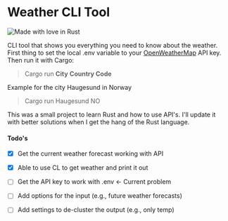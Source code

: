 # Weather CLI Tool
![Made with love in Rust](https://madewithlove.now.sh/af?heart=true&colorB=%23ff8800&template=for-the-badge&text=Rust)

CLI tool that shows you everything you need to know about the weather.
First thing to set the local .env variable to your [OpenWeatherMap](https://openweathermap.org/api) API key.
Then run it with Cargo:
 
>Cargo run **City** **Country Code** 

Example for the city Haugesund in Norway
> Cargo run Haugesund NO 

This was a small project to learn Rust and how to use API's. I'll update it with better solutions when I get the hang of the Rust language.



#### Todo's
- [X] Get the current weather forecast working with API
- [X] Able to use CL to get weather and print it out
- [ ] Get the API key to work with .env <- Current problem
- [ ] Add options for the input (e.g., future weather forecasts)
- [ ] Add settings to de-cluster the output (e.g., only temp)



